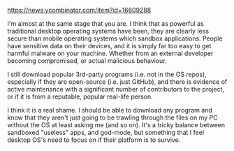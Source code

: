 https://news.ycombinator.com/item?id=16609288


I'm almost at the same stage that you are. I think that as powerful as traditional desktop operating systems have been, they are clearly less secure than mobile operating systems which sandbox applications. People have sensitive data on their devices, and it is simply far too easy to get harmful malware on your machine. Whether from an external developer becoming compromised, or actual malicious behaviour.

I still download popular 3rd-party programs (i.e. not in the OS repos), especially if they are open-source (i.e. just GitHub), and there is evidence of active maintenance with a significant number of contributors to the project, or if it is from a reputable, popular real-life person.

I think it is a real shame. I should be able to download any program and know that they aren't just going to be trawling through the files on my PC without the OS at least asking me (and so on). It's a tricky balance between sandboxed "useless" apps, and god-mode, but something that I feel desktop OS's need to focus on if their platform is to survive.
